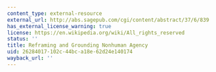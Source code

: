 ```yaml
---
content_type: external-resource
external_url: http://abs.sagepub.com/cgi/content/abstract/37/6/839
has_external_license_warning: true
license: https://en.wikipedia.org/wiki/All_rights_reserved
status: ''
title: Reframing and Grounding Nonhuman Agency
uid: 26284017-102c-44bc-a18e-62d24e140174
wayback_url: ''
---
```

